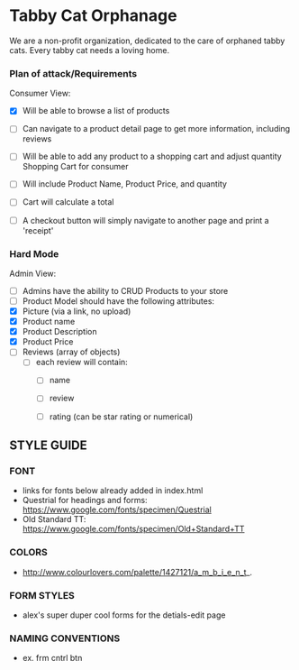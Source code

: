 # Tabby Cat Orphanage
We are a non-profit organization, dedicated to the care of orphaned tabby cats.  Every tabby cat needs a loving home. 

### Plan of attack/Requirements

Consumer View: 
 * [x] Will be able to browse a list of products
 * [ ] Can navigate to a product detail page to get more information, including reviews
 * [ ] Will be able to add any product to a shopping cart and adjust quantity
    Shopping Cart for consumer
  * [ ] Will include Product Name, Product Price, and quantity
  * [ ] Cart will calculate a total
  * [ ] A checkout button will simply navigate to another page and print a 'receipt'


### Hard Mode

Admin View:
 * [ ] Admins have the ability to CRUD Products to your store
 * [ ] Product Model should have the following attributes:
  * [x] Picture (via a link, no upload)
  * [x] Product name
  * [x] Product Description
  * [x] Product Price
  * [ ] Reviews (array of objects)
    * [ ] each review will contain:
      * [ ] name
      * [ ] review
      * [ ] rating (can be star rating or numerical)



## STYLE GUIDE

### FONT
* links for fonts below already added in index.html
* Questrial for headings and forms: https://www.google.com/fonts/specimen/Questrial
* Old Standard TT: https://www.google.com/fonts/specimen/Old+Standard+TT

### COLORS
* http://www.colourlovers.com/palette/1427121/a_m_b_i_e_n_t_.

### FORM STYLES
* alex's super duper cool forms for the detials-edit page

### NAMING CONVENTIONS
* ex. frm cntrl btn
